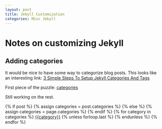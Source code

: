 ```yaml
---
layout: post
title: Jekyll Customization
categories: Misc Jekyll
---
```


# Notes on customizing Jekyll

## Adding categories
It would be nice to have some way to categorize blog posts.  This looks like an interesting link: [3 Simple Steps To Setup Jekyll Categories And Tags](https://blog.webjeda.com/jekyll-categories/)

First piece of the puzzle: [categories](https://shannonscott.github.io/categories/)

Still working on the rest.

<div class="post-categories">
  {% if post %}
    {% assign categories = post.categories %}
  {% else %}
    {% assign categories = page.categories %}
  {% endif %}
  {% for category in categories %}
  <a href="{{site.baseurl}}/categories/#{{category|slugize}}">{{category}}</a>
  {% unless forloop.last %}&nbsp;{% endunless %}
  {% endfor %}
</div>
